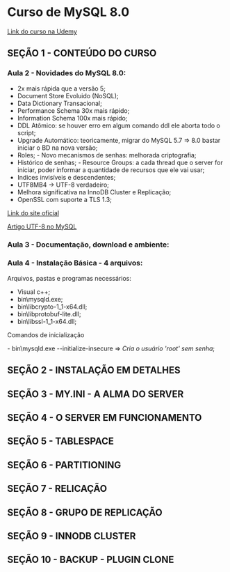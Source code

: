 <h1 class="center">Curso de MySQL 8.0</h1>
<a href="https://www.udemy.com/course/mysql_8_0/learn/lecture/18325436?start=0#overview">Link do curso na Udemy</a>

## SEÇÃO 1 - CONTEÚDO DO CURSO

### Aula 2 - Novidades do MySQL 8.0:

- 2x mais rápida que a versão 5;
- Document Store Evoluido (NoSQL);
- Data Dictionary Transacional;
- Performance Schema 30x mais rápido;
- Information Schema 100x mais rápido;
- DDL Atômico: se houver erro em algum comando ddl ele aborta todo o script;
- Upgrade Automático: teoricamente, migrar do MySQL 5.7 => 8.0 bastar iniciar o BD na nova versão;
- Roles; - Novo mecanismos de senhas: melhorada criptografia;
- Histórico de senhas; - Resource Groups: a cada thread que o server for iniciar, poder informar a quantidade de recursos que ele vai usar;
- Indices invisíveis e descendentes;
- UTF8MB4 -> UTF-8 verdadeiro;
- Melhora significativa na InnoDB Cluster e Replicação;
- OpenSSL com suporte a TLS 1.3;
<p><a href="https://dev.mysql.com/doc/refman/8.0/en/mysql-nutshell.html">Link do site oficial</a></p>
<p><a href="https://medium.com/@adamhooper/in-mysql-never-use-utf8-use-utf8mb4-11761243e434">Artigo UTF-8 no MySQL</a></p>

### Aula 3 - Documentação, download e ambiente:

### Aula 4 - Instalação Básica - 4 arquivos:

<p>Arquivos, pastas e programas necessários:</p>

- Visual c++;
- bin\mysqld.exe;
- bin\libcrypto-1_1-x64.dll;
- bin\libprotobuf-lite.dll;
- bin\libssl-1_1-x64.dll;

<p>Comandos de inicialização</p>
- bin\mysqld.exe --initialize-insecure  => <i>Cria o usuário 'root' sem senha</i>;

## SEÇÃO 2 - INSTALAÇÃO EM DETALHES

## SEÇÃO 3 - MY.INI - A ALMA DO SERVER

## SEÇÃO 4 - O SERVER EM FUNCIONAMENTO

## SEÇÃO 5 - TABLESPACE

## SEÇÃO 6 - PARTITIONING

## SEÇÃO 7 - RELICAÇÃO

## SEÇÃO 8 - GRUPO DE REPLICAÇÃO

## SEÇÃO 9 - INNODB CLUSTER

## SEÇÃO 10 - BACKUP - PLUGIN CLONE
